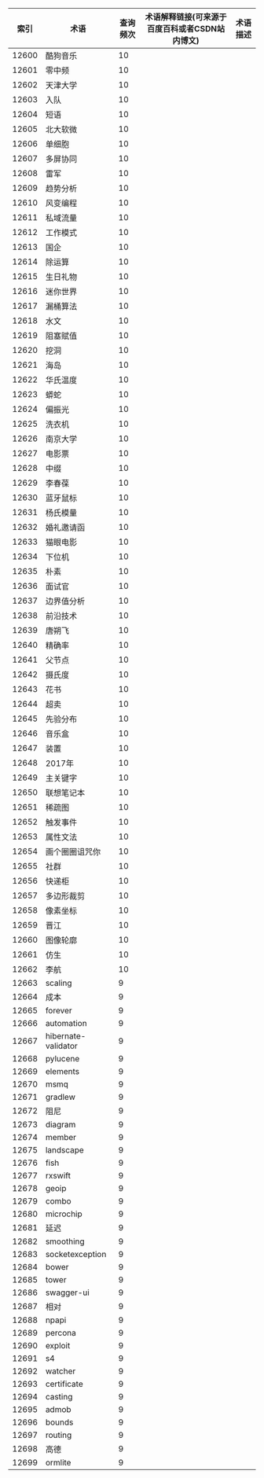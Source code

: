 | 索引    | 术语                  | 查询频次 | 术语解释链接(可来源于百度百科或者CSDN站内博文) | 术语描述 |
| ----- | ------------------- | ---- | -------------------------- | ---- |
| 12600 | 酷狗音乐                | 10   |                            |      |
| 12601 | 零中频                 | 10   |                            |      |
| 12602 | 天津大学                | 10   |                            |      |
| 12603 | 入队                  | 10   |                            |      |
| 12604 | 短语                  | 10   |                            |      |
| 12605 | 北大软微                | 10   |                            |      |
| 12606 | 单细胞                 | 10   |                            |      |
| 12607 | 多屏协同                | 10   |                            |      |
| 12608 | 雷军                  | 10   |                            |      |
| 12609 | 趋势分析                | 10   |                            |      |
| 12610 | 风变编程                | 10   |                            |      |
| 12611 | 私域流量                | 10   |                            |      |
| 12612 | 工作模式                | 10   |                            |      |
| 12613 | 国企                  | 10   |                            |      |
| 12614 | 除运算                 | 10   |                            |      |
| 12615 | 生日礼物                | 10   |                            |      |
| 12616 | 迷你世界                | 10   |                            |      |
| 12617 | 漏桶算法                | 10   |                            |      |
| 12618 | 水文                  | 10   |                            |      |
| 12619 | 阻塞赋值                | 10   |                            |      |
| 12620 | 挖洞                  | 10   |                            |      |
| 12621 | 海岛                  | 10   |                            |      |
| 12622 | 华氏温度                | 10   |                            |      |
| 12623 | 蟒蛇                  | 10   |                            |      |
| 12624 | 偏振光                 | 10   |                            |      |
| 12625 | 洗衣机                 | 10   |                            |      |
| 12626 | 南京大学                | 10   |                            |      |
| 12627 | 电影票                 | 10   |                            |      |
| 12628 | 中缀                  | 10   |                            |      |
| 12629 | 李春葆                 | 10   |                            |      |
| 12630 | 蓝牙鼠标                | 10   |                            |      |
| 12631 | 杨氏模量                | 10   |                            |      |
| 12632 | 婚礼邀请函               | 10   |                            |      |
| 12633 | 猫眼电影                | 10   |                            |      |
| 12634 | 下位机                 | 10   |                            |      |
| 12635 | 朴素                  | 10   |                            |      |
| 12636 | 面试官                 | 10   |                            |      |
| 12637 | 边界值分析               | 10   |                            |      |
| 12638 | 前沿技术                | 10   |                            |      |
| 12639 | 唐朔飞                 | 10   |                            |      |
| 12640 | 精确率                 | 10   |                            |      |
| 12641 | 父节点                 | 10   |                            |      |
| 12642 | 摄氏度                 | 10   |                            |      |
| 12643 | 花书                  | 10   |                            |      |
| 12644 | 超卖                  | 10   |                            |      |
| 12645 | 先验分布                | 10   |                            |      |
| 12646 | 音乐盒                 | 10   |                            |      |
| 12647 | 装置                  | 10   |                            |      |
| 12648 | 2017年               | 10   |                            |      |
| 12649 | 主关键字                | 10   |                            |      |
| 12650 | 联想笔记本               | 10   |                            |      |
| 12651 | 稀疏图                 | 10   |                            |      |
| 12652 | 触发事件                | 10   |                            |      |
| 12653 | 属性文法                | 10   |                            |      |
| 12654 | 画个圈圈诅咒你             | 10   |                            |      |
| 12655 | 社群                  | 10   |                            |      |
| 12656 | 快递柜                 | 10   |                            |      |
| 12657 | 多边形裁剪               | 10   |                            |      |
| 12658 | 像素坐标                | 10   |                            |      |
| 12659 | 晋江                  | 10   |                            |      |
| 12660 | 图像轮廓                | 10   |                            |      |
| 12661 | 仿生                  | 10   |                            |      |
| 12662 | 李航                  | 10   |                            |      |
| 12663 | scaling             | 9    |                            |      |
| 12664 | 成本                  | 9    |                            |      |
| 12665 | forever             | 9    |                            |      |
| 12666 | automation          | 9    |                            |      |
| 12667 | hibernate-validator | 9    |                            |      |
| 12668 | pylucene            | 9    |                            |      |
| 12669 | elements            | 9    |                            |      |
| 12670 | msmq                | 9    |                            |      |
| 12671 | gradlew             | 9    |                            |      |
| 12672 | 阻尼                  | 9    |                            |      |
| 12673 | diagram             | 9    |                            |      |
| 12674 | member              | 9    |                            |      |
| 12675 | landscape           | 9    |                            |      |
| 12676 | fish                | 9    |                            |      |
| 12677 | rxswift             | 9    |                            |      |
| 12678 | geoip               | 9    |                            |      |
| 12679 | combo               | 9    |                            |      |
| 12680 | microchip           | 9    |                            |      |
| 12681 | 延迟                  | 9    |                            |      |
| 12682 | smoothing           | 9    |                            |      |
| 12683 | socketexception     | 9    |                            |      |
| 12684 | bower               | 9    |                            |      |
| 12685 | tower               | 9    |                            |      |
| 12686 | swagger-ui          | 9    |                            |      |
| 12687 | 相对                  | 9    |                            |      |
| 12688 | npapi               | 9    |                            |      |
| 12689 | percona             | 9    |                            |      |
| 12690 | exploit             | 9    |                            |      |
| 12691 | s4                  | 9    |                            |      |
| 12692 | watcher             | 9    |                            |      |
| 12693 | certificate         | 9    |                            |      |
| 12694 | casting             | 9    |                            |      |
| 12695 | admob               | 9    |                            |      |
| 12696 | bounds              | 9    |                            |      |
| 12697 | routing             | 9    |                            |      |
| 12698 | 高德                  | 9    |                            |      |
| 12699 | ormlite             | 9    |                            |      |
